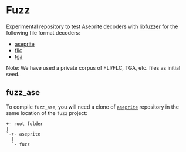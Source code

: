 # Fuzz

Experimental repository to test Aseprite decoders with
[libfuzzer](http://llvm.org/docs/LibFuzzer.html) for the following
file format decoders:

* [aseprite](https://github.com/aseprite/aseprite/blob/main/src/dio/aseprite_decoder.cpp)
* [flic](https://github.com/aseprite/flic)
* [tga](https://github.com/aseprite/tga)

Note: We have used a private corpus of FLI/FLC, TGA, etc. files as
initial seed.

## fuzz_ase

To compile `fuzz_ase`, you will need a clone of
[`aseprite`](https://github.com/aseprite/aseprite) repository in the
same location of the `fuzz` project:

    +- root folder
    |
    `-+- aseprite
      |
      `- fuzz
